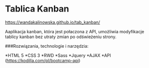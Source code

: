 # Tablica Kanban

https://wandakalinowska.github.io/tab_kanban/

Aaplikacja kanban, która jest połaczona z API, umożliwia modyfikacje tablicy kanban bez utraty zmian po odświeżeniu strony.

###Rozwiązania, technologie i narzędzia:

*HTML 5
*CSS 3
*RWD
*Sass
*Jquery
*AJAX
*API (https://kodilla.com/pl/bootcamp-api)
